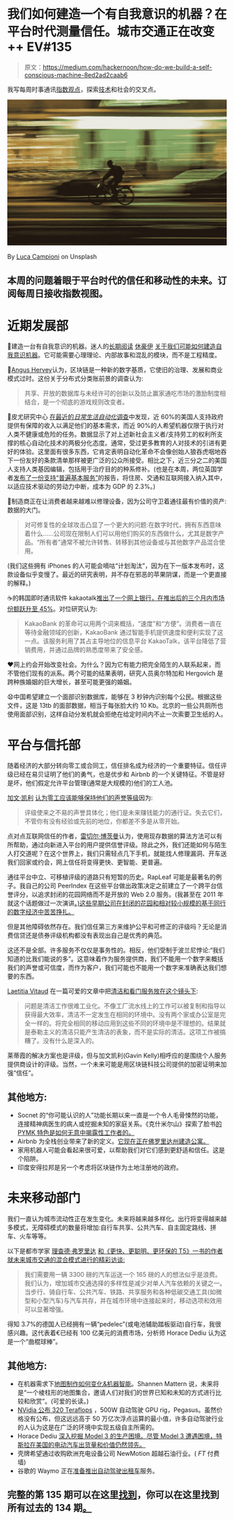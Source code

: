 # 我们如何建造一个有自我意识的机器？在平台时代测量信任。城市交通正在改变++ EV#135

> 原文：<https://medium.com/hackernoon/how-do-we-build-a-self-conscious-machine-8ed2ad2caab6>

我写每周时事通讯[指数观点](http://bit.ly/2wo6Yox)，探索[技术](https://hackernoon.com/tagged/technology)和社会的交叉点。

![](img/83b11acc301640e7fae352b3efda3f20.png)

By [Luca Campioni](https://unsplash.com/@white73widow) on Unsplash

## 本周的问题着眼于平台时代的信任和移动性的未来。订阅每周日接收指数视图。

# 近期发展部

🤔建造一台有自我意识的机器。迷人的[长期阅读](https://www.wired.com/story/how-to-build-a-self-conscious-ai-machine/) [休豪伊](https://medium.com/u/2458f15c14b2?source=post_page-----8ed2ad2caab6--------------------------------) [关于我们可能如何建造自我意识机器](https://www.wired.com/story/how-to-build-a-self-conscious-ai-machine/)。它可能需要心理理论、内部故事和混乱的模块，而不是工程精度。

🚀[Angus Hervey](/future-crunch/blockchain-is-a-new-model-that-makes-the-existing-model-obsolete-8671ee6dd252)认为，区块链是一种新的数字基质，它使旧的治理、发展和商业模式过时。这份关于分布式分类账前景的调查认为:

> 共享、开放的数据库与未经许可的创新以及防止赢家通吃市场的激励制度相结合，是一个彻底的游戏规则改变者。

🤖皮尤研究中心 [在最近的*日常生活自动化*调查](http://www.pewinternet.org/2017/10/04/automation-in-everyday-life/)中发现，近 60%的美国人支持政府提供有保障的收入以满足他们的基本需求，而近 90%的人希望机器仅限于执行对人类不健康或危险的任务。数据显示了对上述新社会主义者/支持劳工的权利所支撑的核心自动化技术的两极分化态度。通常，受过更多教育的人对技术的引进有更好的体验。这里面有很多东西，它肯定表明自动化革命不会像创始人狼吞虎咽地吞下一份友好的条款清单那样被更广泛的公众所接受。相比之下，近三分之二的美国人支持人类基因编辑，包括用于治疗目的的种系修补。(也是在本周，两位英国学者[发布了一份支持“普遍基本服务”](https://www.ucl.ac.uk/bartlett/igp/news/2017/oct/igps-social-prosperity-network-publishes-uks-first-report-universal-basic-services)的报告，将住房、交通和互联网接入纳入其中，以适应技术驱动的劳动力中断，成本为 GDP 的 2.3%。)

🔧制造商正在让消费者越来越难以修理设备，因为公司守卫着通往最有价值的资产:数据的大门。

> 对可修复性的全球攻击凸显了一个更大的问题:在数字时代，拥有东西意味着什么……公司现在限制人们可以用他们购买的东西做什么，尤其是数字产品。“所有者”通常不被允许转售、转移到其他设备或与其他数字产品混合使用。

(我们这些拥有 iPhones 的人可能会嘀咕“计划淘汰”，因为在下一版本发布时，这款设备似乎变慢了。最近的研究表明，并不存在邪恶的苹果阴谋，而是一个更直接的解释。)

☕的韩国即时通讯软件 kakaotalk[推出了一个网上银行，在推出后的三个月内市场份额跃升至 45%](https://www.counterpointresearch.com/how-a-messaging-app-challenged-traditional-banks-and-captured-45-of-the-market/)。对位研究认为:

> KakaoBank 的革命可以用两个词来概括，“速度”和“方便”。消费者一直在等待金融领域的创新，KakaoBank 通过智能手机提供速度和便利实现了这一点。该服务利用了其占主导地位的信息平台 KakaoTalk，该平台降低了营销费用，并通过品牌的熟悉度带来了安全感。

❤️网上约会开始改变社会。为什么？因为它有能力把完全陌生的人联系起来，而不管他们现有的派系。两个可能的结果表明，研究人员奥尔特加和 Hergovich 是跨种族婚姻的巨大增长，甚至可能更强的婚姻。

😧中国希望建立一个面部识别数据库，能够在 3 秒钟内识别每个公民。根据这些文件，这是 13tb 的面部数据，相当于每张脸大约 10 Kb。北京的一些公共厕所也使用面部识别，这样自动分发机就会拒绝在给定时间内不止一次索要卫生纸的人。

# 平台与信托部

随着经济的大部分转向零工或合同工，信任排名成为经济的一个重要特征。信任评级已经在易贝证明了他们的勇气，也是优步和 Airbnb 的一个关键特征。不管是好是坏，他们假定允许平台管理(通常是大规模的)他们的工人池。

[加文·凯利](https://medium.com/u/34827f40a7a3?source=post_page-----8ed2ad2caab6--------------------------------) [认为零工应该能够保持他们的声誉等级](https://gavinkellyblog.com/give-me-my-reputation-back-c1fa5daca78c)因为:

> 评级使来之不易的声誉具体化；他们是未来赚钱能力的通行证。失去它们，不管你有没有经验或先前的地位，你都差不多是从零开始。

点对点互联网信任的作者，[雷切尔·博茨曼](https://medium.com/u/e6f40f2ee20c?source=post_page-----8ed2ad2caab6--------------------------------)认为，使用现存数据的算法方法可以有所帮助，通过向新进入平台的用户提供信誉评级。除此之外，我们还能如何与陌生人打交道呢？在这个世界上，我们只需轻点几下手机，就能找人修理漏洞、开车送我们回家或约会，网上信任将变得更快、更智能、更普遍。

通往平台中立、可移植评级的道路只有短暂的历史。RapLeaf 可能是最著名的例子。我自己的公司 PeerIndex 在这些平台做出政策决定之前建立了一个跨平台信誉评分，以追求封闭的花园网络而不是开放的 Web 2.0 服务。(我甚至在 2011 年就这个话题做过一次演讲[。)这些早期公司在封闭的花园和相对较小规模的基于同行的数字经济中苦苦挣扎。](http://videos.liftconference.com/video/1176038/azeem-azhar-online-communities)

但是其他障碍依然存在。我们信任第三方来维护公平和可修正的评级吗？无论是消费信贷还是债券评级机构都没有表现出自己是优秀的典范。

这还不是全部。许多服务不仅仅是事务性的。相反，他们受制于波兰尼悖论:“我们知道的比我们能说的多”。这意味着作为服务提供商，我们不能用一个数字来概括我们的声誉或可信度，而作为客户，我们可能也不能用一个数字来准确表达我们想要的东西。

[Laetitia Vitaud](https://medium.com/u/35f5caaa41c9?source=post_page-----8ed2ad2caab6--------------------------------) 在一篇可爱的文章中把[清洁和看门服务放在这个镜头下](/@Vitolae/why-taylorism-cannot-apply-to-the-cleaning-craft-864293bafabf):

> 问题是清洁工作很难工业化。不像工厂流水线上的工作可以被复制和指导以获得最大效率，清洁不一定发生在相同的环境中。没有两个家或办公室是完全一样的。将完全相同的移动应用到这些不同的环境中是不理想的。结果就是泰勒主义的清洁只能产生清洁的表象，而不是实际的清洁。这项工作被搞糟了。没有什么是深入的。

莱蒂霞的解决方案也是评级，但与加文凯利(Gavin Kelly)相呼应的是围绕个人服务提供商设计的评级。当然，一个未来可能是用区块链科技公司提供的加密证明来加强“信任”。

## 其他地方:

*   Socnet 的“你可能认识的人”功能长期以来一直是一个令人毛骨悚然的功能，连接精神病医生的病人或挖掘未知的家庭关系。《克什米尔山》探索了脸书[的 PYMK 特色是如何无意中揭露性工作者的。](https://gizmodo.com/how-facebook-outs-sex-workers-1818861596?utm_campaign=Revuenewsletter&utm_medium=Newsletter&utm_source=TheInterface)
*   Airbnb 为全栈创业带来了新的定义。[它现在正在佛罗里达州建造公寓。](https://www.bloomberg.com/news/articles/2017-10-12/airbnb-branded-apartment-buildings-are-coming-to-the-u-s)
*   家用机器人可能会看起来很可爱，以帮助我们对它们感到更舒适和信任。这是个陷阱。
*   印度安得拉邦是另一个考虑将区块链作为土地注册地的政府。

# **未来移动部门**

我们一直认为城市流动性正在发生变化。未来将越来越多样化。出行将变得越来越多模式，无障碍模式的数量将增加:自行车共享、公共汽车、自主固定路线、拼车、火车等等。

以下是都市学家 [理查德·弗罗里达](https://medium.com/u/11e81ed9d7f?source=post_page-----8ed2ad2caab6--------------------------------) [和《更快、更聪明、更环保的 T5》一书的作者就未来城市交通的混合模式进行的](https://www.citylab.com/equity/2017/10/the-heterogeneous-future-of-urban-mobility/541206/)[精彩访谈:](https://www.citylab.com/equity/2017/10/the-heterogeneous-future-of-urban-mobility/541206/)

> 我们需要用一辆 3300 磅的汽车运送一个 165 磅的人的想法似乎是浪费。我们认为，增加城市交通选择的多样性是减少对单人汽车依赖的关键之一。当步行、骑自行车、公共汽车、铁路、共享服务和各种低碳交通工具(如微型和小型汽车)与汽车共存，并在城市环境中连接起来时，移动选项和效用可以显著增强。

得知 3.7%的德国人已经拥有一辆“pedelec”(或电池辅助踏板驱动)自行车，我很感兴趣。这代表着€已经有 100 亿美元的消费市场，分析师 Horace Dediu 认为这是一个“曲棍球棒”。

## 其他地方:

*   在机器需求下[地图制作如何变化&机器智能](https://placesjournal.org/article/mappings-intelligent-agents/?ReillyBrennanFoT)。Shannen Mattern 说，未来将是“一个棱柱形的地图集合，邀请人们对我们的世界已知和未知的方式进行比较和欣赏”。(可爱的长读。)
*   [NVidia 公布 320 Teraflops](https://www.technologyreview.com/the-download/609089/nvidias-new-driverless-car-computer-crunches-320-trillion-operations-a-second/?utm_campaign=add_this&utm_source=twitter&utm_medium=post) ，500W 自动驾驶 GPU rig，Pegasus。虽然价格没有公布，但这远远高于 50 万亿次浮点运算的最小值，许多自动驾驶行业的人认为这是在广泛的环境中实现五级自主所需的。
*   Horace Dediu [深入挖掘 Model 3 的生产困境。尽管 Model 3 遭遇困境，特斯拉在美国的电动汽车出货量和价值仍然领先。](http://www.asymco.com/2017/10/03/s3x-appeal/)
*   壳牌希望通过收购欧洲充电设备公司 NewMotion 超越石油行业。( *FT* 付费墙)
*   谷歌的 Waymo 正在[准备推出自动驾驶出租车](https://arstechnica.com/cars/2017/10/report-waymo-aiming-to-launch-commercial-driverless-service-this-year/)服务。

## 完整的第 135 期可以在这里[找到](http://mailchi.mp/exponentialview/ev135)，你可以在这里找到所有过去的 134 期[。](http://us15.campaign-archive.com/home/?u=eee7b8043119f98544067854b&id=d581eab324)